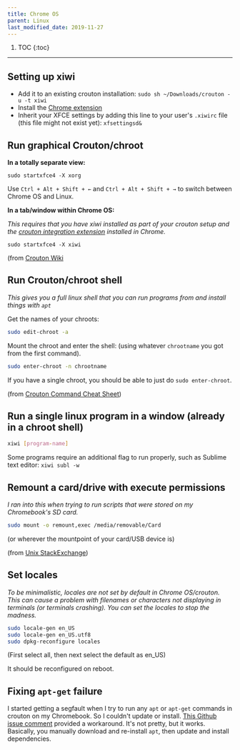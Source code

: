 ```yaml
---
title: Chrome OS
parent: Linux
last_modified_date: 2019-11-27
---
```


1. TOC
{:toc}

---

## Setting up xiwi

- Add it to an existing crouton installation: `sudo sh ~/Downloads/crouton -u -t xiwi`
- Install the [Chrome extension](https://goo.gl/OVQOEt)
- Inherit your XFCE settings by adding this line to your user's `.xiwirc` file (this file might not exist yet): `xfsettingsd&`

## Run graphical Crouton/chroot

**In a totally separate view:**

    sudo startxfce4 -X xorg

Use `Ctrl + Alt + Shift + ←` and `Ctrl + Alt + Shift + →` to switch between Chrome OS and Linux.

**In a tab/window within Chrome OS:**

*This requires that you have xiwi installed as part of your crouton setup and the [crouton integration extension](https://chrome.google.com/webstore/detail/crouton-integration/gcpneefbbnfalgjniomfjknbcgkbijom) installed in Chrome.*

    sudo startxfce4 -X xiwi

(from [Crouton Wiki](https://github.com/dnschneid/crouton/wiki/crouton-in-a-Chromium-OS-window-(xiwi) )

## Run Crouton/chroot shell

*This gives you a full linux shell that you can run programs from and install things with `apt`*

Get the names of your chroots:

```bash
sudo edit-chroot -a
```

Mount the chroot and enter the shell: (using whatever `chrootname` you got from the first command).

```bash
sudo enter-chroot -n chrootname
```

If you have a single chroot, you should be able to just do `sudo enter-chroot`.

(from [Crouton Command Cheat Sheet](https://github.com/dnschneid/crouton/wiki/Crouton-Command-Cheat-Sheet))

## Run a single linux program in a window (already in a chroot shell)

```bash
xiwi [program-name]
```

Some programs require an additional flag to run properly, such as Sublime text editor: `xiwi subl -w`

## Remount a card/drive with execute permissions

*I ran into this when trying to run scripts that were stored on my Chromebook's SD card.*

```bash
sudo mount -o remount,exec /media/removable/Card
```

(or wherever the mountpoint of your card/USB device is)

(from [Unix StackExchange](https://unix.stackexchange.com/questions/6821/bash-wont-execute-files))

## Set locales

*To be minimalistic, locales are not set by default in Chrome OS/crouton. This can cause a problem with filenames or characters not displaying in terminals (or terminals crashing). You can set the locales to stop the madness.*

```bash
sudo locale-gen en_US
sudo locale-gen en_US.utf8
sudo dpkg-reconfigure locales
```

(First select all, then next select the default as en_US)

It should be reconfigured on reboot.

## Fixing `apt-get` failure

I started getting a segfault when I try to run any `apt` or `apt-get` commands in crouton on my Chromebook. So I couldn't update or install. [This Github issue comment](https://github.com/dnschneid/crouton/issues/2688#issuecomment-378670878) provided a workaround. It's not pretty, but it works. Basically, you manually download and re-install `apt`, then update and install dependencies.